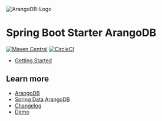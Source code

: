 ![ArangoDB-Logo](https://www.arangodb.com/wp-content/uploads/2016/05/ArangoDB_logo_@2.png)

# Spring Boot Starter ArangoDB

[![Maven Central](https://maven-badges.herokuapp.com/maven-central/com.arangodb/arangodb-spring-boot-starter/badge.svg)](https://maven-badges.herokuapp.com/maven-central/com.arangodb/arangodb-spring-boot-starter)
[![CircleCI](https://dl.circleci.com/status-badge/img/gh/arangodb/spring-boot-starter/tree/master.svg?style=svg)](https://dl.circleci.com/status-badge/redirect/gh/arangodb/spring-boot-starter/tree/master)

- [Getting Started](docs/Drivers/SpringBootStarter/GettingStarted/README.md)

## Learn more

- [ArangoDB](https://www.arangodb.com/)
- [Spring Data ArangoDB](https://github.com/arangodb/spring-data)
- [Changelog](ChangeLog.md)
- [Demo](https://github.com/mpv1989/arangodb-spring-boot-demo)
